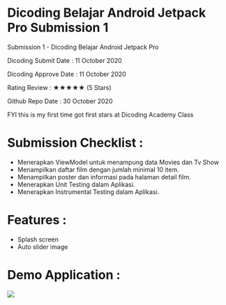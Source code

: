 # Dicoding Belajar Android Jetpack Pro Submission 1
Submission 1 - Dicoding Belajar Android Jetpack Pro

Dicoding Submit Date : 11 October 2020

Dicoding Approve Date : 11 October 2020

Rating Review : ★★★★★ (5 Stars) 

Github Repo Date : 30 October 2020

FYI this is my first time got first stars at Dicoding Academy Class

# Submission Checklist :
- Menerapkan ViewModel untuk menampung data Movies dan Tv Show
- Menampilkan daftar film dengan jumlah minimal 10 item.
- Menampilkan poster dan informasi pada halaman detail film.
- Menerapkan Unit Testing dalam Aplikasi.
- Menerapkan Instrumental Testing dalam Aplikasi.

# Features :
- Splash screen
- Auto slider image

# Demo Application : 

![](https://github.com/wival08/Dicoding-BAJP-Submission1/blob/main/BAJP1.gif)
